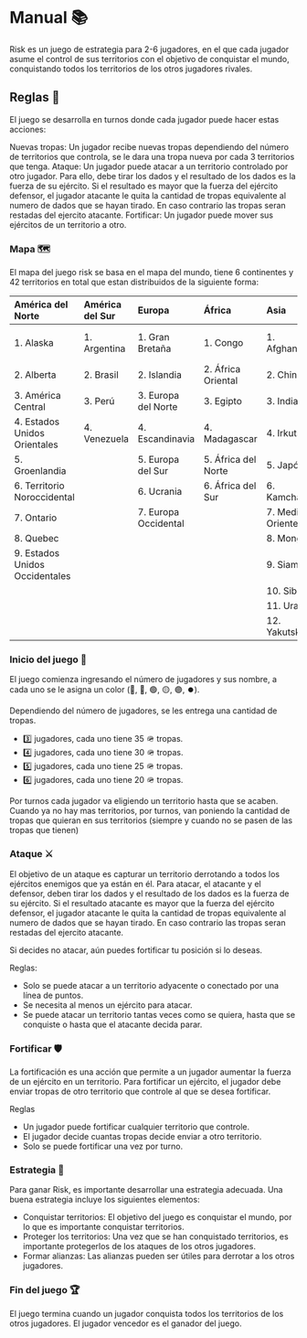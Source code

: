 # Manual 📚

Risk es un juego de estrategia para 2-6 jugadores, en el que cada jugador asume el control de sus territorios con el objetivo de  conquistar el mundo, conquistando todos los territorios de los otros jugadores rivales.

## Reglas 📜
El juego se desarrolla en turnos donde cada jugador puede hacer estas acciones:

Nuevas tropas: Un jugador recibe nuevas tropas dependiendo del número de territorios que controla, se le dara una tropa nueva por cada 3 territorios que tenga.
Ataque: Un jugador puede atacar a un territorio controlado por otro jugador. Para ello, debe tirar los dados y el resultado de los dados es la fuerza de su ejército. Si el resultado es mayor que la fuerza del ejército defensor, el jugador atacante le quita la cantidad de tropas equivalente al numero de dados que se hayan tirado. En caso contrario las tropas seran restadas del ejercito atacante.
Fortificar: Un jugador puede mover sus ejércitos de un territorio a otro.

### Mapa 🗺️

El mapa del juego risk se basa en el mapa del mundo, tiene 6 continentes y 42 territorios en total que estan distribuidos de la siguiente forma: 

| América del Norte | América del Sur | Europa | África | Asia | Australia |
| :---         |     :---      |     :---      |     :---      |     :---      |         :--- |
| 1. Alaska   | 1. Argentina     | 1. Gran Bretaña    | 1. Congo   | 1. Afghanistán     | 1. Australia Oriental    |
| 2. Alberta     | 2. Brasil       | 2. Islandia      | 2. África Oriental   | 2. China     | 2. Indonesia    |
| 3. América Central   | 3. Perú     | 3. Europa del Norte    | 3. Egipto   | 3. India     | 3. Nueva Guinea    |
| 4. Estados Unidos Orientales     | 4. Venezuela       | 4. Escandinavia      | 4. Madagascar   | 4. Irkutsk     | 4. Australia Occidental    |
| 5. Groenlandia   |      | 5. Europa del Sur    |  5. África del Norte   | 5. Japón     |     |
| 6. Territorio Noroccidental     |        | 6. Ucrania      | 6. África del Sur   | 6. Kamchatka     |     |
| 7. Ontario   |      | 7. Europa Occidental    |    | 7. Medio Oriente     |     |
| 8. Quebec     |        |       |    | 8. Mongolia     |     |
| 9. Estados Unidos Occidentales   |      |     |    | 9. Siam     |     |
|      |        |       |    | 10. Siberia     |     |
|    |      |     |    | 11. Ural     |     |
|      |        |       |    | 12. Yakutsk     |     |

### Inicio del juego 🎺

El juego comienza ingresando el número de jugadores y sus nombre, a cada uno se le asigna un color (🔵, 🔴, 🟢, 🟡, 🟣, ⏺️).

Dependiendo del número de jugadores, se les entrega una cantidad de tropas.

- 3️⃣ jugadores, cada uno tiene 35 🪖 tropas.
- 4️⃣ jugadores, cada uno tiene 30 🪖 tropas.
- 5️⃣ jugadores, cada uno tiene 25 🪖 tropas.
- 6️⃣ jugadores, cada uno tiene 20 🪖 tropas.

Por turnos cada jugador va eligiendo un territorio hasta que se acaben. Cuando ya no hay mas territorios, por turnos, van poniendo la cantidad de tropas que quieran en sus territorios (siempre y cuando no se pasen de las tropas que tienen)

### Ataque ⚔️
El objetivo de un ataque es capturar un territorio derrotando a todos los ejércitos enemigos que ya están en él. Para atacar, el atacante y el
defensor, deben tirar los dados y el resultado de los dados es la fuerza de su ejército. Si el resultado atacante es mayor que la fuerza del ejército defensor, el jugador atacante le quita la cantidad de tropas equivalente al numero de dados que se hayan tirado. En caso contrario las tropas seran restadas del ejercito atacante.

Si decides no atacar, aún puedes fortificar tu posición si lo deseas.

 Reglas:
 
 - Solo se puede atacar a un territorio adyacente o conectado por una línea de puntos.
- Se necesita al menos un ejército para atacar.
- Se puede atacar un territorio tantas veces como se quiera, hasta que se conquiste o hasta que el atacante decida parar.

### Fortificar 🛡️

La fortificación es una acción que permite a un jugador aumentar la fuerza de un ejército en un territorio. Para fortificar un ejército, el jugador debe enviar tropas de otro territorio que controle al que se desea fortificar.

Reglas

- Un jugador puede fortificar cualquier territorio que controle.
- El jugador decide cuantas tropas decide enviar a otro territorio.
- Solo se puede fortificar una vez por turno.

### Estrategia 🧠
Para ganar Risk, es importante desarrollar una estrategia adecuada. Una buena estrategia incluye los siguientes elementos:

- Conquistar territorios: El objetivo del juego es conquistar el mundo, por lo que es importante conquistar territorios.
- Proteger los territorios: Una vez que se han conquistado territorios, es importante protegerlos de los ataques de los otros jugadores.
- Formar alianzas: Las alianzas pueden ser útiles para derrotar a los otros jugadores.

### Fin del juego 🏆
El juego termina cuando un jugador conquista todos los territorios de los otros jugadores. El jugador vencedor es el ganador del juego.
